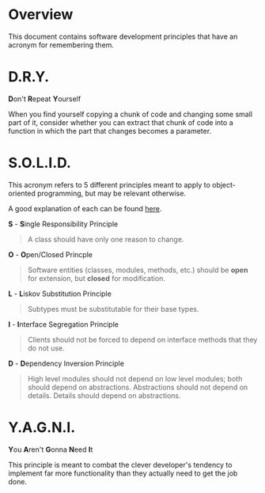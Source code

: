 # Overview
This document contains software development principles that have an acronym for
remembering them.

# D.R.Y.
**D**on't **R**epeat **Y**ourself

When you find yourself copying a chunk of code and changing some small part of
it, consider whether you can extract that chunk of code into a function in
which the part that changes becomes a parameter.

# S.O.L.I.D.
This acronym refers to 5 different principles meant to apply to object-oriented 
programming, but may be relevant otherwise.

A good explanation of each can be found [here](https://deviq.com/solid/).

**S** - **S**ingle Responsibility Principle
> A class should have only one reason to change.

**O** - **O**pen/Closed Princple
> Software entities (classes, modules, methods, etc.) should be **open** for
> extension, but **closed** for modification.

**L** - **L**iskov Substitution Principle
> Subtypes must be substitutable for their base types.

**I** - **I**nterface Segregation Principle
> Clients should not be forced to depend on interface methods that they do not
> use.

**D** - **D**ependency Inversion Principle
> High level modules should not depend on low level modules; both should depend
> on abstractions. Abstractions should not depend on details. Details should
> depend on abstractions.

# Y.A.G.N.I.
**Y**ou **A**ren't **G**onna **N**eed **I**t

This principle is meant to combat the clever developer's tendency to implement
far more functionality than they actually need to get the job done.
